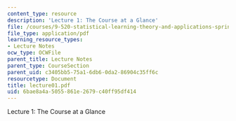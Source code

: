 ```yaml
---
content_type: resource
description: 'Lecture 1: The Course at a Glance'
file: /courses/9-520-statistical-learning-theory-and-applications-spring-2003/6bae8a4a5055861e2679c40ff95df414_lecture01.pdf
file_type: application/pdf
learning_resource_types:
- Lecture Notes
ocw_type: OCWFile
parent_title: Lecture Notes
parent_type: CourseSection
parent_uid: c3405bb5-75a1-6db6-0da2-86904c35ff6c
resourcetype: Document
title: lecture01.pdf
uid: 6bae8a4a-5055-861e-2679-c40ff95df414
---
```

Lecture 1: The Course at a Glance